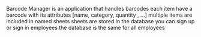 Barcode Manager 
is an application that handles barcodes
each item have a barcode with its attributes [name, category, quantity , ...]
multiple items are included in named sheets
sheets are stored in the database
you can sign up or sign in employees 
    the database is the same for all employees 

